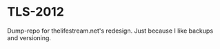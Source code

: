 TLS-2012
========

Dump-repo for thelifestream.net's redesign. Just because I like backups and versioning.
